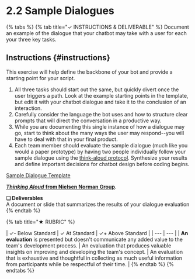 # 2.2 Sample Dialogues

{% tabs %}
{% tab title="✓  INSTRUCTIONS & DELIVERABLE" %}
Document an example of the dialogue that your chatbot may take with a user for each your three key tasks.

## Instructions {#instructions}

This exercise will help define the backbone of your bot and provide a starting point for your script.

1. All three tasks should start out the same, but quickly divert once the user triggers a path. Look at the example starting points in the template, but edit it with your chatbot dialogue and take it to the conclusion of an interaction.
2. Carefully consider the language the bot uses and how to structure clear prompts that will direct the conversation in a productive way.
3. While you are documenting this single instance of how a dialogue may go, start to think about the many ways the user may respond--you will have to deal with that in your final product.
4. Each team member should evaluate the sample dialogue \(much like you would a paper prototype\) by having two people individually follow your sample dialogue using the [think-aloud protocol](https://www.nngroup.com/articles/thinking-aloud-the-1-usability-tool/). Synthesize your results and define important decisions for chatbot design before coding begins.

[Sample Dialogue Template](https://docs.google.com/document/d/1tVV4n4AXQStckLkgIsMxnF0mYDc2I4dexQXpxGa_3ko/edit?usp=sharing)​

[_**Thinking Aloud**_ **from Nielsen Norman Group**](https://www.nngroup.com/articles/thinking-aloud-the-1-usability-tool/).

**❏ Deliverables**  
A document or slide that summarizes the results of your dialogue evaluation
{% endtab %}

{% tab title="★  RUBRIC" %}


| ✓- Below Standard | ✓ At Standard | ✓+ Above Standard |
| --- | --- |
| **An evaluation** is presented but doesn't communicate any added value to the team's development process. | An evaluation that produces valuable insights on improving and developing the team's concept. | An evaluation that is exhaustive and thoughtful in collecting as much useful information from participants while be respectful of their time. |
{% endtab %}
{% endtabs %}



